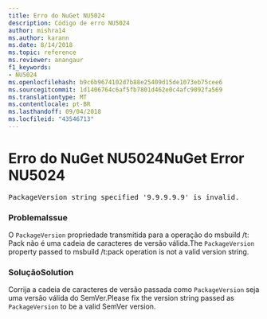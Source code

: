 ```yaml
---
title: Erro do NuGet NU5024
description: Código de erro NU5024
author: mishra14
ms.author: karann
ms.date: 8/14/2018
ms.topic: reference
ms.reviewer: anangaur
f1_keywords:
- NU5024
ms.openlocfilehash: b9c6b9674102d7b88e25409d15de1073eb75cee6
ms.sourcegitcommit: 1d1406764c6af5fb7801d462e0c4afc9092fa569
ms.translationtype: MT
ms.contentlocale: pt-BR
ms.lasthandoff: 09/04/2018
ms.locfileid: "43546713"
---
```

# <a name="nuget-error-nu5024"></a><span data-ttu-id="a4b8b-103">Erro do NuGet NU5024</span><span class="sxs-lookup"><span data-stu-id="a4b8b-103">NuGet Error NU5024</span></span>
<pre>PackageVersion string specified '9.9.9.9.9' is invalid.</pre>

### <a name="issue"></a><span data-ttu-id="a4b8b-104">Problema</span><span class="sxs-lookup"><span data-stu-id="a4b8b-104">Issue</span></span>

<span data-ttu-id="a4b8b-105">O `PackageVersion` propriedade transmitida para a operação do msbuild /t: Pack não é uma cadeia de caracteres de versão válida.</span><span class="sxs-lookup"><span data-stu-id="a4b8b-105">The `PackageVersion` property passed to msbuild /t:pack operation is not a valid version string.</span></span>


### <a name="solution"></a><span data-ttu-id="a4b8b-106">Solução</span><span class="sxs-lookup"><span data-stu-id="a4b8b-106">Solution</span></span>

<span data-ttu-id="a4b8b-107">Corrija a cadeia de caracteres de versão passada como `PackageVersion` seja uma versão válida do SemVer.</span><span class="sxs-lookup"><span data-stu-id="a4b8b-107">Please fix the version string passed as `PackageVersion` to be a valid SemVer version.</span></span>


